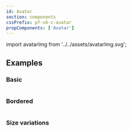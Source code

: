 ```yaml
---
id: Avatar
section: components
cssPrefix: pf-v6-c-avatar
propComponents: ['Avatar']
---
```


import avatarImg from '../../assets/avatarImg.svg';

## Examples

### Basic

```ts file="./AvatarBasic.tsx"
```

### Bordered 

```ts file="./AvatarBordered.tsx"
```

### Size variations

```ts file="./AvatarSizeVariations.tsx"
```

